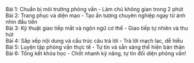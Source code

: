 Bài 1: Chuẩn bị môi trường phỏng vấn - Làm chủ không gian trong 2 phút  
Bài 2: Trang phục và diện mạo - Tạo ấn tượng chuyên nghiệp ngay từ ánh nhìn đầu tiên  
Bài 3: Kỹ thuật giao tiếp mắt và ngôn ngữ cơ thể - Giao tiếp tự nhiên và thu hút  
Bài 4: Sắp xếp nội dung và cấu trúc câu trả lời - Trả lời mạch lạc, dễ hiểu  
Bài 5: Luyện tập phỏng vấn thực tế - Tự tin và sẵn sàng thể hiện bản thân  
Bài 6: Tổng kết khóa học - Chốt nhanh kỹ năng, tự tin đối diện phỏng vấn!